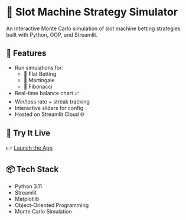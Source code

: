 # 🎰 Slot Machine Strategy Simulator

An interactive Monte Carlo simulation of slot machine betting strategies built with Python, OOP, and Streamlit.

## 📌 Features

- Run simulations for:
  - 🎯 Flat Betting
  - 🔁 Martingale
  - 🔺 Fibonacci
- Real-time balance chart 📈
- Win/loss rate + streak tracking
- Interactive sliders for config
- Hosted on Streamlit Cloud 🌐

## 🚀 Try It Live
👉 [Launch the App](https://yourusername-yourrepo.streamlit.app)

## 📦 Tech Stack
- Python 3.11
- Streamlit
- Matplotlib
- Object-Oriented Programming
- Monte Carlo Simulation
